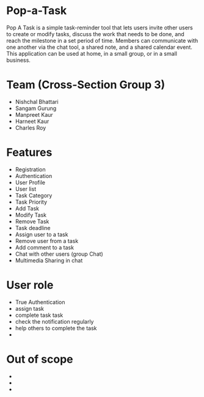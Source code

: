 # Pop-a-Task
Pop A Task is a simple task-reminder tool that lets users invite other users to create or modify tasks, discuss the work that needs to be done, and reach the milestone in a set period of time. Members can communicate with one another via the chat tool, a shared note, and a shared calendar event. This application can be used at home, in a small group, or in a small business.

# Team (Cross-Section Group 3)
- Nishchal Bhattari
- Sangam Gurung
- Manpreet Kaur
- Harneet Kaur
- Charles Roy

# Features
- Registration
- Authentication
- User Profile
- User list
- Task Category
- Task Priority
- Add Task
- Modify Task
- Remove Task
- Task deadline
- Assign user to a task
- Remove user from a task
- Add comment to a task
- Chat with other users (group Chat)
- Multimedia Sharing in chat

# User role

- True Authentication
- assign task
- complete task task
- check the notification regularly
- help others to complete the task
-

# Out of scope
- 
- 
- 
